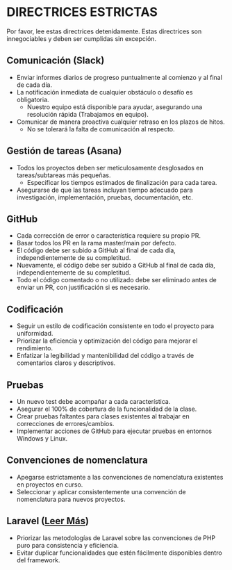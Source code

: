 # DIRECTRICES ESTRICTAS

Por favor, lee estas directrices detenidamente. Estas directrices son innegociables y deben ser cumplidas sin excepción.

## Comunicación (Slack)

- Enviar informes diarios de progreso puntualmente al comienzo y al final de cada día.
- La notificación inmediata de cualquier obstáculo o desafío es obligatoria.
  - Nuestro equipo está disponible para ayudar, asegurando una resolución rápida (Trabajamos en equipo).
- Comunicar de manera proactiva cualquier retraso en los plazos de hitos.
  - No se tolerará la falta de comunicación al respecto.

## Gestión de tareas (Asana)

- Todos los proyectos deben ser meticulosamente desglosados en tareas/subtareas más pequeñas.
  - Especificar los tiempos estimados de finalización para cada tarea.
- Asegurarse de que las tareas incluyan tiempo adecuado para investigación, implementación, pruebas, documentación, etc.

## GitHub

- Cada corrección de error o característica requiere su propio PR.
- Basar todos los PR en la rama master/main por defecto.
- El código debe ser subido a GitHub al final de cada día, independientemente de su completitud.
- Nuevamente, el código debe ser subido a GitHub al final de cada día, independientemente de su completitud.
- Todo el código comentado o no utilizado debe ser eliminado antes de enviar un PR, con justificación si es necesario.

## Codificación

- Seguir un estilo de codificación consistente en todo el proyecto para uniformidad.
- Priorizar la eficiencia y optimización del código para mejorar el rendimiento.
- Enfatizar la legibilidad y mantenibilidad del código a través de comentarios claros y descriptivos.

## Pruebas

- Un nuevo test debe acompañar a cada característica.
- Asegurar el 100% de cobertura de la funcionalidad de la clase.
- Crear pruebas faltantes para clases existentes al trabajar en correcciones de errores/cambios.
- Implementar acciones de GitHub para ejecutar pruebas en entornos Windows y Linux.

## Convenciones de nomenclatura

- Apegarse estrictamente a las convenciones de nomenclatura existentes en proyectos en curso.
- Seleccionar y aplicar consistentemente una convención de nomenclatura para nuevos proyectos.

## Laravel ([Leer Más](./PHP.md))

- Priorizar las metodologías de Laravel sobre las convenciones de PHP puro para consistencia y eficiencia.
- Evitar duplicar funcionalidades que estén fácilmente disponibles dentro del framework.
